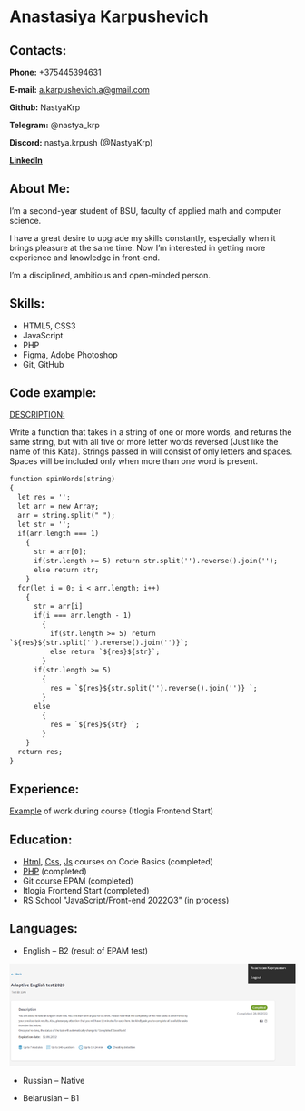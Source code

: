 # Anastasiya Karpushevich
## Contacts:

**Phone:** +375445394631

**E-mail:** a.karpushevich.a@gmail.com

**Github:** NastyaKrp

**Telegram:** @nastya_krp

**Discord:** nastya.krpush (@NastyaKrp)

**[LinkedIn](https://www.linkedin.com/in/anastasia-karpushevich-5740b7244/)**

## About Me:

I’m a second-year student of BSU, faculty of applied math and computer science.

I have a great desire to upgrade my skills constantly, especially when it brings pleasure at the same time. 
Now I’m interested in getting more experience and knowledge in front-end. 

I’m a disciplined, ambitious and open-minded person.

## Skills:

* HTML5, CSS3
* JavaScript
* PHP
* Figma, Adobe Photoshop 
* Git, GitHub

## Code example:
[DESCRIPTION:](https://www.codewars.com/kata/5264d2b162488dc400000001)

Write a function that takes in a string of one or more words, and returns the same string, but with all five or more letter words reversed (Just like the name of this Kata). Strings passed in will consist of only letters and spaces. Spaces will be included only when more than one word is present.

```
function spinWords(string)
{
  let res = '';
  let arr = new Array;
  arr = string.split(" ");
  let str = '';
  if(arr.length === 1)
    {
      str = arr[0];
      if(str.length >= 5) return str.split('').reverse().join('');
      else return str;
    }
  for(let i = 0; i < arr.length; i++)
    {
      str = arr[i]
      if(i === arr.length - 1)
        {
          if(str.length >= 5) return `${res}${str.split('').reverse().join('')}`;
          else return `${res}${str}`;
        }
      if(str.length >= 5)
        {
          res = `${res}${str.split('').reverse().join('')} `;
        }
      else
        {
          res = `${res}${str} `;
        }
    }
  return res;
}
```

## Experience:
[Example](https://nastyakrp.github.io/rent_car_store/) of work during course (Itlogia Frontend Start)

## Education:
* [Html](https://ru.code-basics.com/languages/html), [Css](https://ru.code-basics.com/languages/css), [Js](https://ru.code-basics.com/languages/javascript) courses on Code Basics (completed)
* [PHP](https://ru.hexlet.io/courses/php-basics) (completed)
* Git course EPAM (completed)
* Itlogia Frontend Start (completed)
* RS School "JavaScript/Front-end 2022Q3" (in process)

## Languages:

* English – B2 (result of EPAM test)

![english level](b2.png)

* Russian – Native

* Belarusian – B1





